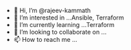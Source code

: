 - 👋 Hi, I’m @rajeev-kammath
- 👀 I’m interested in ...Ansible, Terraform
- 🌱 I’m currently learning ...Terraform
- 💞️ I’m looking to collaborate on ...
- 📫 How to reach me ...

<!---
rajeev-kammath/rajeev-kammath is a ✨ special ✨ repository because its `README.md` (this file) appears on your GitHub profile.
You can click the Preview link to take a look at your changes.
--->
